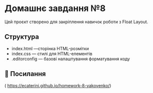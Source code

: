 # Домашнє завдання №8

Цей проєкт створено для закріплення навичок роботи з Float Layout.

## Структура

- index.html —сторінка HTML-розмітки
- index.css — стилі для HTML-елементів
- .editorconfig — базові налаштування форматування коду

## 🔗 Посилання

( https://ecaterini.github.io/homework-8-yakovenko/)
